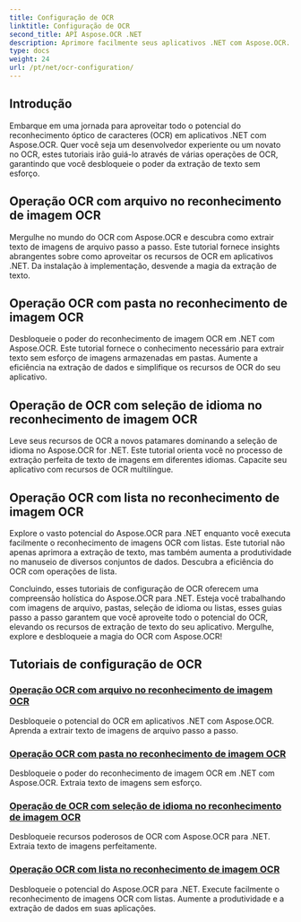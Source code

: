 ```yaml
---
title: Configuração de OCR
linktitle: Configuração de OCR
second_title: API Aspose.OCR .NET
description: Aprimore facilmente seus aplicativos .NET com Aspose.OCR. Explore tutoriais de configuração de OCR, incluindo operações de arquivamento, pasta, seleção de idioma e lista.
type: docs
weight: 24
url: /pt/net/ocr-configuration/
---
```

## Introdução

Embarque em uma jornada para aproveitar todo o potencial do reconhecimento óptico de caracteres (OCR) em aplicativos .NET com Aspose.OCR. Quer você seja um desenvolvedor experiente ou um novato no OCR, estes tutoriais irão guiá-lo através de várias operações de OCR, garantindo que você desbloqueie o poder da extração de texto sem esforço.

## Operação OCR com arquivo no reconhecimento de imagem OCR
Mergulhe no mundo do OCR com Aspose.OCR e descubra como extrair texto de imagens de arquivo passo a passo. Este tutorial fornece insights abrangentes sobre como aproveitar os recursos de OCR em aplicativos .NET. Da instalação à implementação, desvende a magia da extração de texto.

## Operação OCR com pasta no reconhecimento de imagem OCR
Desbloqueie o poder do reconhecimento de imagem OCR em .NET com Aspose.OCR. Este tutorial fornece o conhecimento necessário para extrair texto sem esforço de imagens armazenadas em pastas. Aumente a eficiência na extração de dados e simplifique os recursos de OCR do seu aplicativo.

## Operação de OCR com seleção de idioma no reconhecimento de imagem OCR
Leve seus recursos de OCR a novos patamares dominando a seleção de idioma no Aspose.OCR for .NET. Este tutorial orienta você no processo de extração perfeita de texto de imagens em diferentes idiomas. Capacite seu aplicativo com recursos de OCR multilíngue.

## Operação OCR com lista no reconhecimento de imagem OCR
Explore o vasto potencial do Aspose.OCR para .NET enquanto você executa facilmente o reconhecimento de imagens OCR com listas. Este tutorial não apenas aprimora a extração de texto, mas também aumenta a produtividade no manuseio de diversos conjuntos de dados. Descubra a eficiência do OCR com operações de lista.

Concluindo, esses tutoriais de configuração de OCR oferecem uma compreensão holística do Aspose.OCR para .NET. Esteja você trabalhando com imagens de arquivo, pastas, seleção de idioma ou listas, esses guias passo a passo garantem que você aproveite todo o potencial do OCR, elevando os recursos de extração de texto do seu aplicativo. Mergulhe, explore e desbloqueie a magia do OCR com Aspose.OCR!
## Tutoriais de configuração de OCR
### [Operação OCR com arquivo no reconhecimento de imagem OCR](./ocr-operation-with-archive/)
Desbloqueie o potencial do OCR em aplicativos .NET com Aspose.OCR. Aprenda a extrair texto de imagens de arquivo passo a passo.
### [Operação OCR com pasta no reconhecimento de imagem OCR](./ocr-operation-with-folder/)
Desbloqueie o poder do reconhecimento de imagem OCR em .NET com Aspose.OCR. Extraia texto de imagens sem esforço.
### [Operação de OCR com seleção de idioma no reconhecimento de imagem OCR](./ocr-operation-with-language-selection/)
Desbloqueie recursos poderosos de OCR com Aspose.OCR para .NET. Extraia texto de imagens perfeitamente.
### [Operação OCR com lista no reconhecimento de imagem OCR](./ocr-operation-with-list/)
Desbloqueie o potencial do Aspose.OCR para .NET. Execute facilmente o reconhecimento de imagens OCR com listas. Aumente a produtividade e a extração de dados em suas aplicações.